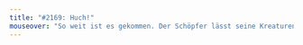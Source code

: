 ```yaml
---
title: "#2169: Huch!"
mouseover: "So weit ist es gekommen. Der Schöpfer lässt seine Kreaturen für sich arbeiten. Tststs."
---
```

